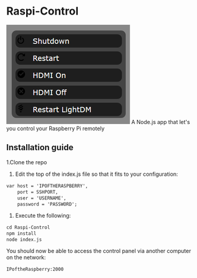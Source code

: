# Raspi-Control
![Screenshot ot the Raspi-Control webinterface](screenshot.png)
A Node.js app that let's you control your Raspberry Pi remotely

## Installation guide
1.Clone the repo
1. Edit the top of the index.js file so that it fits to your configuration:
```
var host = 'IPOFTHERASPBERRY',
	port = SSHPORT,
	user = 'USERNAME',
	password = 'PASSWORD';
```
1. Execute the following:
```
cd Raspi-Control
npm install
node index.js
```

You should now be able to access the control panel via
another computer on the network:
```
IPoftheRaspberry:2000
```

